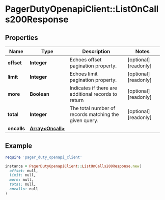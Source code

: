 # PagerDutyOpenapiClient::ListOnCalls200Response

## Properties

| Name | Type | Description | Notes |
| ---- | ---- | ----------- | ----- |
| **offset** | **Integer** | Echoes offset pagination property. | [optional][readonly] |
| **limit** | **Integer** | Echoes limit pagination property. | [optional][readonly] |
| **more** | **Boolean** | Indicates if there are additional records to return | [optional][readonly] |
| **total** | **Integer** | The total number of records matching the given query. | [optional][readonly] |
| **oncalls** | [**Array&lt;Oncall&gt;**](Oncall.md) |  |  |

## Example

```ruby
require 'pager_duty_openapi_client'

instance = PagerDutyOpenapiClient::ListOnCalls200Response.new(
  offset: null,
  limit: null,
  more: null,
  total: null,
  oncalls: null
)
```

